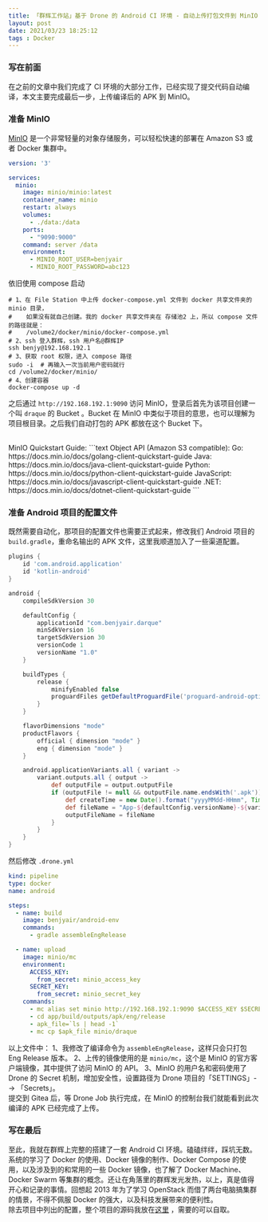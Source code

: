 ```yaml
---
title: 「群辉工作站」基于 Drone 的 Android CI 环境 - 自动上传打包文件到 MinIO
layout: post
date: 2021/03/23 18:25:12
tags : Docker
---
```


### 写在前面
在之前的文章中我们完成了 CI 环境的大部分工作，已经实现了提交代码自动编译，本文主要完成最后一步，上传编译后的 APK 到 MinIO。


### 准备 MinIO
[MinIO](https://docs.min.io/cn/) 是一个非常轻量的对象存储服务，可以轻松快速的部署在 Amazon S3 或者 Docker 集群中。

```yaml
version: '3'

services:
  minio:
    image: minio/minio:latest
    container_name: minio
    restart: always
    volumes:
      - ./data:/data
    ports:
      - "9090:9000"
    command: server /data
    environment:
      - MINIO_ROOT_USER=benjyair
      - MINIO_ROOT_PASSWORD=abc123
```
依旧使用 compose 启动
```shell
# 1、在 File Station 中上传 docker-compose.yml 文件到 docker 共享文件夹的 minio 目录，
#    如果没有就自己创建。我的 docker 共享文件夹在 存储池2 上，所以 compose 文件的路径就是：
#    /volume2/docker/minio/docker-compose.yml
# 2、ssh 登入群辉，ssh 用户名@群辉IP
ssh benjy@192.168.192.1 
# 3、获取 root 权限，进入 compose 路径
sudo -i  # 再输入一次当前用户密码就行
cd /volume2/docker/minio/
# 4、创建容器
docker-compose up -d
```
之后通过 `http://192.168.192.1:9090` 访问 MinIO，登录后首先为该项目创建一个叫 `draque` 的 Bucket 。Bucket 在 MinIO 中类似于项目的意思，也可以理解为项目根目录。之后我们自动打包的 APK 都放在这个 Bucket 下。

<br/>
MinIO Quickstart Guide:
```text
Object API (Amazon S3 compatible):
   Go:         https://docs.min.io/docs/golang-client-quickstart-guide
   Java:       https://docs.min.io/docs/java-client-quickstart-guide
   Python:     https://docs.min.io/docs/python-client-quickstart-guide
   JavaScript: https://docs.min.io/docs/javascript-client-quickstart-guide
   .NET:       https://docs.min.io/docs/dotnet-client-quickstart-guide
```

### 准备 Android 项目的配置文件
既然需要自动化，那项目的配置文件也需要正式起来，修改我们 Android 项目的 `build.gradle`，重命名输出的 APK 文件，这里我顺道加入了一些渠道配置。
```gradle
plugins {
    id 'com.android.application'
    id 'kotlin-android'
}

android {
    compileSdkVersion 30

    defaultConfig {
        applicationId "com.benjyair.darque"
        minSdkVersion 16
        targetSdkVersion 30
        versionCode 1
        versionName "1.0"
    }

    buildTypes {
        release {
            minifyEnabled false
            proguardFiles getDefaultProguardFile('proguard-android-optimize.txt'), 'proguard-rules.pro'
        }
    }

    flavorDimensions "mode"
    productFlavors {
        official { dimension "mode" }
        eng { dimension "mode" }
    }

    android.applicationVariants.all { variant ->
        variant.outputs.all { output ->
            def outputFile = output.outputFile
            if (outputFile != null && outputFile.name.endsWith('.apk')) {
                def createTime = new Date().format("yyyyMMdd-HHmm", TimeZone.getTimeZone("GMT+08:00"))
                def fileName = "App-${defaultConfig.versionName}-${variant.productFlavors[0].name}-${createTime}.apk"
                outputFileName = fileName
            }
        }
    }
}
```
然后修改 `.drone.yml` 
```yaml
kind: pipeline
type: docker
name: android

steps:
  - name: build
    image: benjyair/android-env
    commands:
      - gradle assembleEngRelease

  - name: upload
    image: minio/mc
    environment:
      ACCESS_KEY:
        from_secret: minio_access_key
      SECRET_KEY:
        from_secret: minio_secret_key
    commands:
      - mc alias set minio http://192.168.192.1:9090 $ACCESS_KEY $SECRET_KEY
      - cd app/build/outputs/apk/eng/release
      - apk_file=`ls | head -1`
      - mc cp $apk_file minio/draque
```
以上文件中：
1、我修改了编译命令为 `assembleEngRelease`，这样只会只打包 Eng Release 版本。
2、上传的镜像使用的是 `minio/mc`，这个是 MinIO 的官方客户端镜像，其中提供了访问 MinIO 的 API。
3、MinIO 的用户名和密码使用了 Drone 的 Secret 机制，增加安全性，设置路径为 Drone 项目的「SETTINGS」--> 「Secrets」。
<br/>
提交到 Gitea 后，等 Drone Job 执行完成，在 MinIO 的控制台我们就能看到此次编译的 APK 已经完成了上传。

### 写在最后
至此，我就在群辉上完整的搭建了一套 Android CI 环境。磕磕绊绊，踩坑无数。系统的学习了 Docker 的使用、Docker 镜像的制作、Docker Compose 的使用，以及涉及到的和常用的一些 Docker 镜像，也了解了 Docker Machine、Docker Swarm 等集群的概念。还让在角落里的群辉发光发热，以上，真是值得开心和记录的事情。回想起 2013 年为了学习 OpenStack 而借了两台电脑搞集群的情景，不得不佩服 Docker 的强大，以及科技发展带来的便利性。
<br/>
除去项目中列出的配置，整个项目的源码我放在[这里](https://github.com/benjyair/Draque) ，需要的可以自取。

